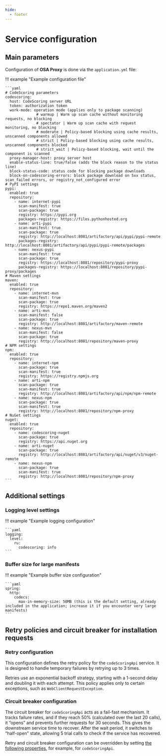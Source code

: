 ```yaml
---
hide:
  - footer
---
```


# Service configuration

## Main parameters

Configuration of **OSA Proxy** is done via the `application.yml` file:

!!! example "Example configuration file"

    ```yaml
    # CodeScoring parameters
    codescoring:
      host: CodeScoring server URL
      token: authorization token
      work-mode: operation mode (applies only to package scanning)
                  # warmup | Warm up scan cache without monitoring requests, no blocking
                  # spectator | Warm up scan cache with request monitoring, no blocking
                  # moderate | Policy-based blocking using cache results, unscanned components allowed
                  # strict | Policy-based blocking using cache results, unscanned components blocked
                  # strict_wait | Policy-based blocking, wait until the component is scanned
      proxy-manager-host: proxy server host
      enable-status-line: true/false (adds the block reason to the status line)
      block-status-code: status code for blocking package downloads
      block-on-codescoring-errors: block package download on 5xx status, scan_failed errors, or registry_not_configured error
    # PyPI settings
    pypi:
      enabled: true
      repository:
        - name: internet-pypi
          scan-manifest: true
          scan-package: true
          registry: https://pypi.org
          packages-registry: https://files.pythonhosted.org
        - name: arti-pypi
          scan-manifest: true
          scan-package: true
          registry: http://localhost:8081/artifactory/api/pypi/pypi-remote
          packages-registry: http://localhost:8081/artifactory/api/pypi/pypi-remote/packages
        - name: nexus-pypi
          scan-manifest: true
          scan-package: true
          registry: https://localhost:8081/repository/pypi-proxy
          packages-registry: https://localhost:8081/repository/pypi-proxy/packages
    # Maven settings
    maven:
      enabled: true
      repository:
        - name: internet-mvn
          scan-manifest: true
          scan-package: true
          registry: https://repo1.maven.org/maven2
        - name: arti-mvn
          scan-manifest: false
          scan-package: true
          registry: http://localhost:8081/artifactory/maven-remote
        - name: nexus-mvn
          scan-manifest: false
          scan-package: true
          registry: http://localhost:8081/repository/maven-proxy
    # NPM settings
    npm:
      enabled: true
      repository:
        - name: internet-npm
          scan-package: true
          scan-manifest: true
          registry: https://registry.npmjs.org
        - name: arti-npm
          scan-package: true
          scan-manifest: true
          registry: http://localhost:8081/artifactory/api/npm/npm-remote
        - name: nexus-npm
          scan-package: true
          scan-manifest: true
          registry: http://localhost:8081/repository/npm-proxy
    # NuGet settings
    nuget:
      enabled: true
      repository:
        - name: codescoring-nuget
          scan-package: true
          registry: https://api.nuget.org
        - name: arti-nuget
          scan-package: true
          registry: http://localhost:8081/artifactory/api/nuget/v3/nuget-remote
        - name: nexus-npm
          scan-package: true
          scan-manifest: true
          registry: http://localhost:8081/repository/npm-proxy
    ```

## Additional settings

### Logging level settings

!!! example "Example logging configuration"

    ```yaml
    logging:
      level:
        ru:
          codescoring: info
    ```

### Buffer size for large manifests

!!! example "Example buffer size configuration"

    ```yaml
    spring:
      http:
        codecs:
          max-in-memory-size: 50MB (this is the default setting, already included in the application; increase it if you encounter very large manifests)
    ```

## Retry policies and circuit breaker for installation requests

### Retry configuration

This configuration defines the retry policy for the `codeScoringApi` service. It is designed to handle temporary failures by retrying up to 3 times.

Retries use an exponential backoff strategy, starting with a 1-second delay and doubling it with each attempt. This policy applies only to certain exceptions, such as `WebClientRequestException`.

### Circuit breaker configuration

The circuit breaker for `codeScoringApi` acts as a fail-fast mechanism. It tracks failure rates, and if they reach 50% (calculated over the last 20 calls), it “opens” and prevents further requests for 30 seconds. This gives the downstream service time to recover. After the wait period, it switches to “half-open” state, allowing 5 trial calls to check if the service has recovered.

Retry and circuit breaker configuration can be overridden by setting [the following properties](https://resilience4j.readme.io/docs/getting-started-3), for example, for `codeScoringApi`.